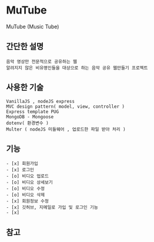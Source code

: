 # MuTube

MuTube (Music Tube)

## 간단한 설명

    음악 영상만 전문적으로 공유하는 웹
    알려지지 않은 비유명인들을 대상으로 하는 음악 공유 웹만들기 프로젝트

## 사용한 기술

    VanillaJS , nodeJS express
    MVC design pattern( model, view, controller )
    Express template PUG
    MongoDB - Mongoose
    dotenv( 환경변수 )
    Multer ( nodeJS 미들웨어 , 업로드한 파일 받아 처리 )

## 기능

    - [x] 회원가입
    - [x] 로그인
    - [o] 비디오 업로드
    - [o] 비디오 상세보기
    - [o] 비디오 수정
    - [o] 비디오 삭제
    - [x] 회원정보 수정
    - [x] 깃허브, 지메일로 가입 및 로그인 기능
    - [x]

## 참고
